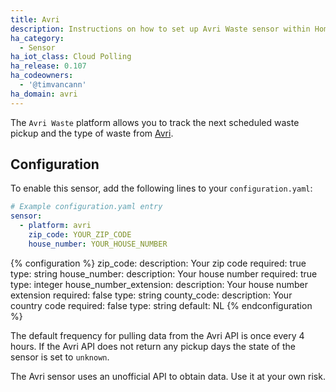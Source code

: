 ```yaml
---
title: Avri
description: Instructions on how to set up Avri Waste sensor within Home Assistant.
ha_category:
  - Sensor
ha_iot_class: Cloud Polling
ha_release: 0.107
ha_codeowners:
  - '@timvancann'
ha_domain: avri
---
```


The `Avri Waste` platform allows you to track the next scheduled waste pickup and the type of waste from [Avri](https://www.avri.nl/).

## Configuration

To enable this sensor, add the following lines to your `configuration.yaml`:

```yaml
# Example configuration.yaml entry
sensor:
  - platform: avri
    zip_code: YOUR_ZIP_CODE
    house_number: YOUR_HOUSE_NUMBER
```

{% configuration %}
zip_code:
  description: Your zip code
  required: true
  type: string
house_number:
  description: Your house number
  required: true
  type: integer
house_number_extension:
  description: Your house number extension
  required: false
  type: string
county_code:
  description: Your country code
  required: false
  type: string
  default: NL
{% endconfiguration %}

The default frequency for pulling data from the Avri API is once every 4 hours. If the Avri API does not return any pickup days the state of the sensor is set to `unknown`.

<p class='note warning'>
The Avri sensor uses an unofficial API to obtain data. Use it at your own risk.
</p>
